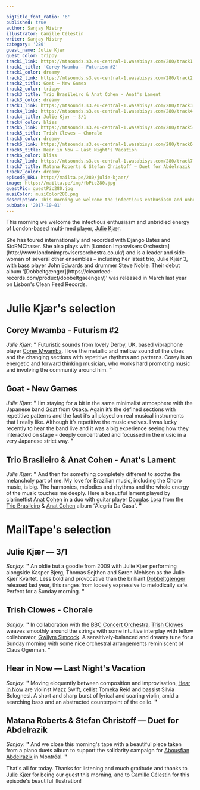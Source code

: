 ```yaml
---

bigTitle_font_ratio: '6'
published: true
author: Sanjay Mistry
illustrator: Camille Célestin
writer: Sanjay Mistry
category: '280'
guest_name: Julie Kjær
guest_color: trippy
track1_link: https://mtsounds.s3.eu-central-1.wasabisys.com/280/track1.mp3
track1_title: 'Corey Mwamba – Futurism #2'
track1_color: dreamy
track2_link: https://mtsounds.s3.eu-central-1.wasabisys.com/280/track2.mp3
track2_title: Goat – New Games
track2_color: trippy
track3_title: Trio Brasileiro & Anat Cohen - Anat's Lament
track3_color: dreamy
track3_link: https://mtsounds.s3.eu-central-1.wasabisys.com/280/track3.mp3
track4_link: https://mtsounds.s3.eu-central-1.wasabisys.com/280/track4.mp3
track4_title: Julie Kjær – 3/1
track4_color: bliss
track5_link: https://mtsounds.s3.eu-central-1.wasabisys.com/280/track5.mp3
track5_title: Trish Clowes – Chorale
track5_color: dreamy
track6_link: https://mtsounds.s3.eu-central-1.wasabisys.com/280/track6.mp3
track6_title: Hear in Now – Last Night's Vacation
track6_color: bliss
track7_link: https://mtsounds.s3.eu-central-1.wasabisys.com/280/track7.mp3
track7_title: Matana Roberts & Stefan Christoff – Duet for Abdelrazik
track7_color: dreamy
episode_URL: http://mailta.pe/280/julie-kjaer/
image: https://mailta.pe/img/fbPic280.jpg
guestPic: guestPic280.jpg
musiColor: musiColor280.png
description: This morning we welcome the infectious enthusiasm and unbridled energy of London-based multi-reed player, Julie Kjær.
pubDate: '2017-10-01'
---
```

This morning we welcome the infectious enthusiasm and unbridled energy of London-based multi-reed player, [Julie Kjær](https://juliekjaer.com/).
<p>She has toured internationally and recorded with Django Bates and StoRMChaser. She also plays with [London Improvisers Orchestra](http://www.londonimprovisersorchestra.co.uk/) and is a leader and side-woman of several other ensembles – including her latest trio, Julie Kjær 3, with bass player John Edwards and drummer Steve Noble. Their debut album ‘[Dobbeltgænger](https://cleanfeed-records.com/product/dobbeltgaeenger/)’ was released in March last year on Lisbon's Clean Feed Records.


# Julie Kjær's selection


## Corey Mwamba - Futurism #2
_Julie Kjær_: **"** Futuristic sounds from lovely Derby, UK, based vibraphone player [Corey Mwamba](http://www.coreymwamba.co.uk/). 
I love the metallic and mellow sound of the vibes and the changing sections with repetitive rhythms and patterns. Corey is an energetic and forward thinking musician, who works hard promoting music and involving the community around him. **"** 

## Goat - New Games
_Julie Kjær_: **"** I’m staying for a bit in the same minimalist atmosphere with the Japanese band [Goat](http://goatjp.com/) from Osaka. Again it’s the defined sections with repetitive patterns and the fact it’s all played on real musical instruments that I really like. Although it’s repetitive the music evolves.
I was lucky recently to hear the band live and it was a big experience seeing how they interacted on stage - deeply concentrated and focussed in the music in a very Japanese strict way. **"** 

## Trio Brasileiro & Anat Cohen - Anat's Lament
_Julie Kjær_: **"** And then for something completely different to soothe the melancholy part of me. My love for Brazilian music, including the Choro music, is big. The harmonies, melodies and rhythms and the whole energy of the music touches me deeply. Here a beautiful lament played by clarinettist [Anat Cohen](https://www.anatcohen.com/) in a duo with guitar player [Douglas Lora](https://myspace.com/douglaslora) from the [Trio Brasileiro](https://triobrasileiro.com/) & [Anat Cohen](https://www.anatcohen.com/) album “Alegria Da Casa”. **"** 


# MailTape's selection

## Julie Kjær — 3/1
_Sanjay_: **"** An oldie but a goodie from 2009 with Julie Kjær performing alongside Kasper Bjerg, Thomas Sejthen and Søren Mehlsen as the Julie Kjær Kvartet. Less bold and provocative than the brilliant [Dobbeltgænger](https://cleanfeed-records.com/product/dobbeltgaeenger/) released last year, this ranges from loosely expressive to melodically safe. Perfect for a Sunday morning. **"** 

## Trish Clowes - Chorale
_Sanjay_: **"** In collaboration with the [BBC Concert Orchestra](https://www.bbc.co.uk/concertorchestra), [Trish Clowes](http://trishclowes.com/) weaves smoothly around the strings with some intuitive interplay with fellow collaborator, [Gwilym Simcock](http://gwilymsimcock.com/). A sensitively-balanced and dreamy tune for a Sunday morning with some nice orchestral arrangements reminiscent of Claus Ogerman. **"** 

## Hear in Now — Last Night's Vacation
_Sanjay_: **"** Moving eloquently between composition and improvisation, [Hear in Now](http://www.hearinnow.com/) are violinst Mazz Swift, cellist Tomeka Reid and bassist Silvia Bolognesi. A short and sharp burst of lyrical and soaring violin, amid a searching bass and an abstracted counterpoint of the cello. **"** 

## Matana Roberts & Stefan Christoff — Duet for Abdelrazik
_Sanjay_: **"** And we close this morning's tape with a beautiful piece taken from a piano duets album to support the solidarity campaign for [Abousfian Abdelrazik](http://www.peoplescommission.org/en/abdelrazik/) in Montréal. **"** 

That's all for today. Thanks for listening and much gratitude and thanks to [Julie Kjær](https://juliekjaer.com/) for being our guest this morning, and to [Camille Célestin](http://bravocamo.studio/) for this episode's beautiful illustration!
